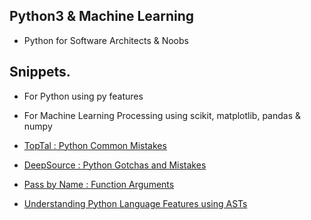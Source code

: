 ## Python3 & Machine Learning
- Python for Software Architects & Noobs

## Snippets. 
- For Python using py features
- For Machine Learning Processing using scikit, matplotlib, pandas & numpy

- [TopTal : Python Common Mistakes](https://www.toptal.com/python/top-10-mistakes-that-python-programmers-make)
- [DeepSource : Python Gotchas and Mistakes](https://deepsource.io/blog/python-common-mistakes/)
- [Pass by Name : Function Arguments](https://lucumr.pocoo.org/2011/7/9/python-and-pola/#pass-by-what-exactly)
- [Understanding Python Language Features using ASTs](https://docs.python.org/3/library/ast.html)
